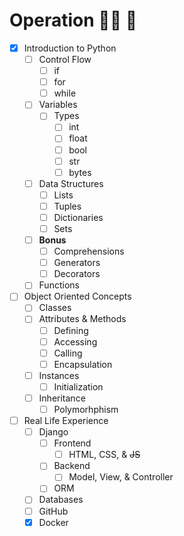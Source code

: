 # Operation 👩‍💻 💉

- [x] Introduction to Python
  - [ ] Control Flow
    - [ ] if
    - [ ] for
    - [ ] while
  - [ ] Variables
    - [ ] Types
      - [ ] int
      - [ ] float
      - [ ] bool
      - [ ] str
      - [ ] bytes
  - [ ] Data Structures
    - [ ] Lists
    - [ ] Tuples
    - [ ] Dictionaries
    - [ ] Sets
  - [ ] __Bonus__
    - [ ] Comprehensions
    - [ ] Generators
    - [ ] Decorators
  - [ ] Functions
- [ ] Object Oriented Concepts
  - [ ] Classes 
  - [ ] Attributes & Methods
    - [ ] Defining
    - [ ] Accessing
    - [ ] Calling
    - [ ] Encapsulation
  - [ ] Instances
    - [ ] Initialization 
  - [ ] Inheritance
    - [ ] Polymorhphism
- [ ] Real Life Experience
  - [ ] Django
    - [ ] Frontend
      - [ ] HTML, CSS, & ~~JS~~
    - [ ] Backend
      - [ ] Model, View, & Controller 
    - [ ] ORM
  - [ ] Databases
  - [ ] GitHub
  - [x] Docker
